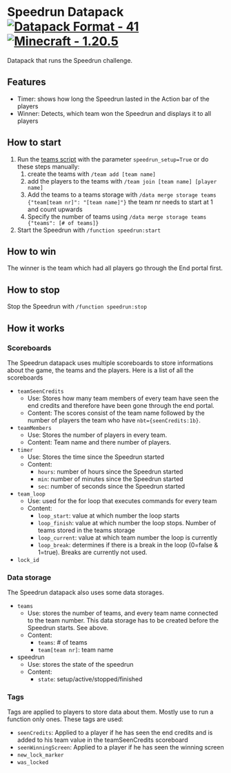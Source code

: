 # Speedrun Datapack [![Datapack Format - 41](https://img.shields.io/badge/Datapack_Format-41-2ea44f)](https://minecraft.wiki/w/Data_pack) [![Minecraft - 1.20.5](https://img.shields.io/badge/Minecraft-1.20.5-2ea44f)](https://minecraft.wiki/w/Java_Edition_1.20.5)
Datapack that runs the Speedrun challenge.

## Features
- Timer: shows how long the Speedrun lasted in the Action bar of the players
- Winner: Detects, which team won the Speedrun and displays it to all players

## How to start
1. Run the [teams script](/create_teams) with the parameter `speedrun_setup=True` or do these steps manually:
   1. create the teams with `/team add [team name]`
   2. add the players to the teams with `/team join [team name] [player name]`
   3. Add the teams to a teams storage  with `/data merge storage teams {"team[team nr]": "[team name]"}` the team nr needs to start at 1 and count upwards
   4. Specify the number of teams using `/data merge storage teams {"teams": [# of teams]}`
2. Start the Speedrun with `/function speedrun:start`

## How to win
The winner is the team which had all players go through the End portal first.

## How to stop
Stop the Speedrun with `/function speedrun:stop`

## How it works

### Scoreboards
The Speedrun datapack uses multiple scoreboards to store informations about the
game, the teams and the players.
Here is a list of all the scoreboards
- `teamSeenCredits`
  - Use: Stores how many team members of every team have seen the end credits and
  therefore have been gone through the end portal.
  - Content: The scores consist of the team name followed by the number of players the
  team who have `nbt={seenCredits:1b}`.
- `teamMembers`
  - Use: Stores the number of players in every team.
  - Content: Team name and there number of players.
- `timer`
  - Use: Stores the time since the Speedrun started
  - Content:
    - `hours`: number of hours since the Speedrun started
    - `min`: number of minutes since the Speedrun started
    - `sec`: number of seconds since the Speedrun started
- `team_loop`
  - Use: used for the for loop that executes commands for every team
  - Content:
    - `loop_start`: value at which number the loop starts
    - `loop_finish`: value at which number the loop stops. Number of teams stored in the teams storage
    - `loop_current`: value at which team number the loop is currently
    - `loop_break`: determines if there is a break in the loop (0=false & 1=true). Breaks are currently not used.
- `lock_id`


### Data storage
The Speedrun datapack also uses some data storages.
- `teams`
  - Use: stores the number of teams, and every team name connected to the team number.
    This data storage has to be created before the Speedrun starts. See above.
  - Content:
    - `teams`: # of teams
    - `team[team nr]`: team name
- speedrun
  - Use: stores the state of the speedrun
  - Content:
    - `state`: setup/active/stopped/finished


### Tags
Tags are applied to players to store data about them. Mostly use to run a function only ones. These tags are used:
- `seenCredits`: Applied to a player if he has seen the end credits and is added to his team value in the teamSeenCredits scoreboard
- `seenWinningScreen`: Applied to a player if he has seen the winning screen
- `new_lock_marker`
- `was_locked`
